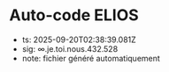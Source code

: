 # Auto-code ELIOS
- ts: 2025-09-20T02:38:39.081Z
- sig: ∞.je.toi.nous.432.528
- note: fichier généré automatiquement